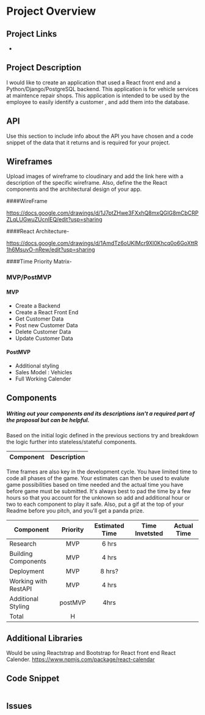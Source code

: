 # Project Overview

## Project Links

- 

## Project Description

I would like to create an application that used a React front end and a Python/Django/PostgreSQL backend. This application is for vehicle services at maintence repair shops. This application is intended to be used by the employee to easily identify a customer , and add them into the database.

## API

Use this section to include info about the API you have chosen and a code snippet of the data that it returns and is required for your project. 



## Wireframes

Upload images of wireframe to cloudinary and add the link here with a description of the specific wireframe. Also, define the the React components and the architectural design of your app.

####WireFrame

https://docs.google.com/drawings/d/1J7ptZHwe3FXxhQ8mxQGlG8mCbCRPZLqLUGwuZUcnIEQ/edit?usp=sharing

####React Architecture-

https://docs.google.com/drawings/d/1AmdTz6oUKIMcr9Xl0Khcq0o6GoXttR1h6MsuvO-nRew/edit?usp=sharing

####Time Priority Matrix- 



### MVP/PostMVP 

#### MVP 
- Create a Backend 
- Create a React Front End
- Get Customer Data
- Post new Customer Data
- Delete Customer Data
- Update Customer Data

#### PostMVP 

- Additional styling
- Sales Model : Vehicles
- Full Working Calender

## Components
##### Writing out your components and its descriptions isn't a required part of the proposal but can be helpful.

Based on the initial logic defined in the previous sections try and breakdown the logic further into stateless/stateful components. 

| Component | Description | 
| --- | :---: |  


Time frames are also key in the development cycle.  You have limited time to code all phases of the game.  Your estimates can then be used to evalute game possibilities based on time needed and the actual time you have before game must be submitted. It's always best to pad the time by a few hours so that you account for the unknown so add and additional hour or two to each component to play it safe. Also, put a gif at the top of your Readme before you pitch, and you'll get a panda prize.

| Component | Priority | Estimated Time | Time Invetsted | Actual Time |
| --- | :---: |  :---: | :---: | :---: |
| Research | MVP| 6 hrs |  | |
| Building Components | MVP | 4 hrs |	| 	|
| Deployment | MVP | 8 hrs? | | |
| Working with RestAPI | MVP | 4 hrs|  |  |
|Additional Styling | postMVP | 4hrs | 	| |
| Total | H | |  |  |

## Additional Libraries

Would be using Reactstrap and Bootstrap for React front end
React Calender. https://www.npmjs.com/package/react-calendar

## Code Snippet

```
```

## Issues

